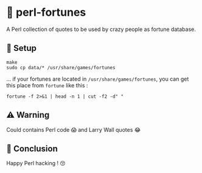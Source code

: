 # :speech_balloon: perl-fortunes
A Perl collection of quotes to be used by crazy people as fortune database.

## :hammer: Setup
```
make
sudo cp data/* /usr/share/games/fortunes
```

... if your fortunes are located in `/usr/share/games/fortunes`, you can get this place from `fortune` like this : 
```
fortune -f 2>&1 | head -n 1 | cut -f2 -d" "
```

## :warning: Warning
Could contains Perl code :scream: and Larry Wall quotes :joy:

## :monkey: Conclusion
Happy Perl hacking ! :kissing_closed_eyes:
